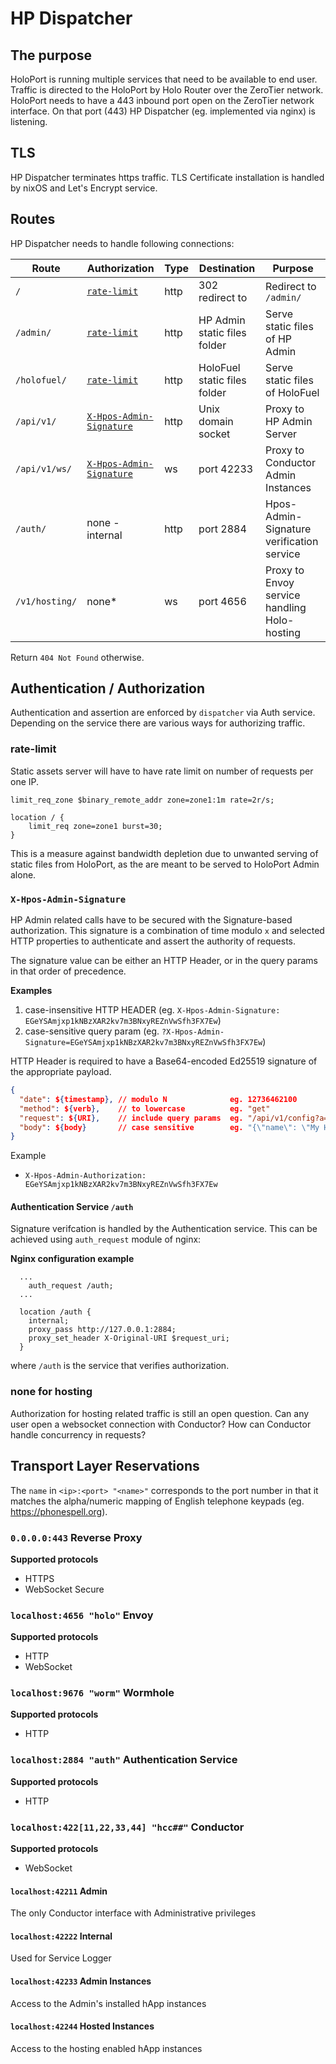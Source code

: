 # HP Dispatcher

## The purpose

HoloPort is running multiple services that need to be available to end user. Traffic is directed to the HoloPort by Holo Router over the ZeroTier network. HoloPort needs to have a 443 inbound port open on the ZeroTier network interface. On that port (443) HP Dispatcher (eg. implemented via nginx) is listening.

## TLS

HP Dispatcher terminates https traffic. TLS Certificate installation is handled by nixOS and Let's Encrypt service.

## Routes

HP Dispatcher needs to handle following connections:

| Route         | Authorization                   | Type | Destination                  | Purpose                                      |
| -----         | -------------                   | ---- | -----------                  | -------                                      |
| `/`           | [`rate-limit`](#rate-limit)     | http | 302 redirect to              | Redirect to `/admin/`                        |
| `/admin/`     | [`rate-limit`](#rate-limit)     | http | HP Admin static files folder | Serve static files of HP Admin               |
| `/holofuel/`  | [`rate-limit`](#rate-limit)     | http | HoloFuel static files folder | Serve static files of HoloFuel               |
| `/api/v1/`    | [`X-Hpos-Admin-Signature`](#X-Hpos-Admin-Signature) | http | Unix domain socket | Proxy to HP Admin Server                     |
| `/api/v1/ws/` | [`X-Hpos-Admin-Signature`](#X-Hpos-Admin-Signature) | ws   | port 42233                   | Proxy to Conductor Admin Instances           |
| `/auth/`   | none - internal | http | port 2884                    | Hpos-Admin-Signature verification service |
| `/v1/hosting/`   | none*                           | ws   | port 4656                    | Proxy to Envoy service handling Holo-hosting |

Return `404 Not Found` otherwise.

## Authentication / Authorization

Authentication and assertion are enforced by `dispatcher` via Auth service.  Depending on the
service there are various ways for authorizing traffic.

### rate-limit

Static assets server will have to have rate limit on number of requests per one IP.
```
limit_req_zone $binary_remote_addr zone=zone1:1m rate=2r/s;

location / {
    limit_req zone=zone1 burst=30;
}
```

This is a measure against bandwidth depletion due to unwanted serving of static files from HoloPort,
as the are meant to be served to HoloPort Admin alone.


### `X-Hpos-Admin-Signature`
HP Admin related calls have to be secured with the Signature-based authorization. This signature is
a combination of time modulo `x` and selected HTTP properties to authenticate and assert the
authority of requests.

The signature value can be either an HTTP Header, or in the query params in that order of precedence.

**Examples**
1. case-insensitive HTTP HEADER (eg. `X-Hpos-Admin-Signature: EGeYSAmjxp1kNBzXAR2kv7m3BNxyREZnVwSfh3FX7Ew`)
2. case-sensitive query param (eg. `?X-Hpos-Admin-Signature=EGeYSAmjxp1kNBzXAR2kv7m3BNxyREZnVwSfh3FX7Ew`)

HTTP Header is required to have a Base64-encoded Ed25519 signature of the appropriate payload.

```json
{
  "date": ${timestamp}, // modulo N              eg. 12736462100
  "method": ${verb},    // to lowercase          eg. "get"
  "request": ${URI},    // include query params  eg. "/api/v1/config?a=b"
  "body": ${body}       // case sensitive        eg. "{\"name\": \"My HoloPort Name\"}"
}
```

Example
- `X-Hpos-Admin-Authorization: EGeYSAmjxp1kNBzXAR2kv7m3BNxyREZnVwSfh3FX7Ew`


#### Authentication Service `/auth`
Signature verifcation is handled by the Authentication service.  This can be achieved using
`auth_request` module of nginx:

**Nginx configuration example**
```
  ...
    auth_request /auth;
  ...

  location /auth {
    internal;
    proxy_pass http://127.0.0.1:2884;
    proxy_set_header X-Original-URI $request_uri;
  }
```
where `/auth` is the service that verifies authorization.

### none for hosting

Authorization for hosting related traffic is still an open question. Can any user open a websocket connection with Conductor? How can Conductor handle concurrency in requests?


## Transport Layer Reservations

The `name` in `<ip>:<port> "<name>"` corresponds to the port number in that it matches the alpha/numeric mapping
of English telephone keypads (eg. https://phonespell.org).

### `0.0.0.0:443` Reverse Proxy

**Supported protocols**
- HTTPS
- WebSocket Secure

### `localhost:4656 "holo"` Envoy

**Supported protocols**
- HTTP
- WebSocket

### `localhost:9676 "worm"` Wormhole

**Supported protocols**
- HTTP

### `localhost:2884 "auth"` Authentication Service

**Supported protocols**
- HTTP

### `localhost:422[11,22,33,44] "hcc##"` Conductor

**Supported protocols**
- WebSocket

#### `localhost:42211` Admin
The only Conductor interface with Administrative privileges

#### `localhost:42222` Internal
Used for Service Logger

#### `localhost:42233` Admin Instances
Access to the Admin's installed hApp instances

#### `localhost:42244` Hosted Instances
Access to the hosting enabled hApp instances
